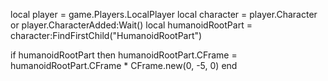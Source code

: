 local player = game.Players.LocalPlayer
local character = player.Character or player.CharacterAdded:Wait()
local humanoidRootPart = character:FindFirstChild("HumanoidRootPart")

if humanoidRootPart then
    humanoidRootPart.CFrame = humanoidRootPart.CFrame * CFrame.new(0, -5, 0)
end
